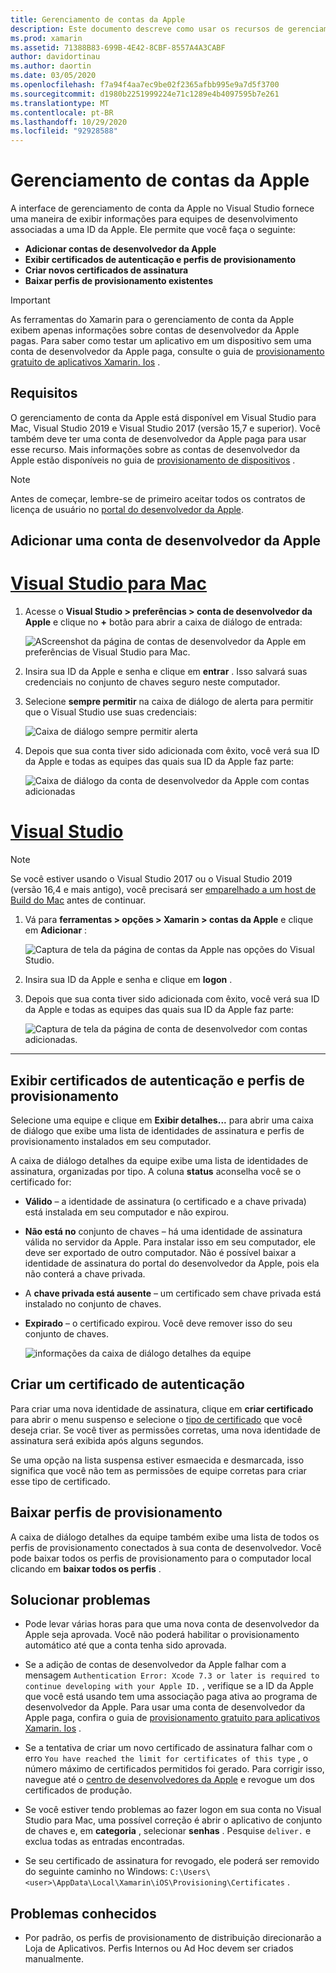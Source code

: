 ```yaml
---
title: Gerenciamento de contas da Apple
description: Este documento descreve como usar os recursos de gerenciamento de conta da Apple no Visual Studio para Mac e no Visual Studio 2019.
ms.prod: xamarin
ms.assetid: 71388B83-699B-4E42-8CBF-8557A4A3CABF
author: davidortinau
ms.author: daortin
ms.date: 03/05/2020
ms.openlocfilehash: f7a94f4aa7ec9be02f2365afbb995e9a7d5f3700
ms.sourcegitcommit: d1980b2251999224e71c1289e4b4097595b7e261
ms.translationtype: MT
ms.contentlocale: pt-BR
ms.lasthandoff: 10/29/2020
ms.locfileid: "92928588"
---
```

# <a name="apple-account-management"></a>Gerenciamento de contas da Apple

A interface de gerenciamento de conta da Apple no Visual Studio fornece uma maneira de exibir informações para equipes de desenvolvimento associadas a uma ID da Apple. Ele permite que você faça o seguinte:

- **Adicionar contas de desenvolvedor da Apple**
- **Exibir certificados de autenticação e perfis de provisionamento**
- **Criar novos certificados de assinatura**
- **Baixar perfis de provisionamento existentes**

> [!IMPORTANT]
> As ferramentas do Xamarin para o gerenciamento de conta da Apple exibem apenas informações sobre contas de desenvolvedor da Apple pagas. Para saber como testar um aplicativo em um dispositivo sem uma conta de desenvolvedor da Apple paga, consulte o guia de [provisionamento gratuito de aplicativos Xamarin. Ios](~/ios/get-started/installation/device-provisioning/free-provisioning.md) .

## <a name="requirements"></a>Requisitos

O gerenciamento de conta da Apple está disponível em Visual Studio para Mac, Visual Studio 2019 e Visual Studio 2017 (versão 15,7 e superior). Você também deve ter uma conta de desenvolvedor da Apple paga para usar esse recurso. Mais informações sobre as contas de desenvolvedor da Apple estão disponíveis no guia de [provisionamento de dispositivos](~/ios/get-started/installation/device-provisioning/index.md) .

> [!NOTE]
> Antes de começar, lembre-se de primeiro aceitar todos os contratos de licença de usuário no [portal do desenvolvedor da Apple](https://developer.apple.com/account/).

## <a name="add-an-apple-developer-account"></a>Adicionar uma conta de desenvolvedor da Apple

# <a name="visual-studio-for-mac"></a>[Visual Studio para Mac](#tab/macos)

1. Acesse o **Visual Studio > preferências > conta de desenvolvedor da Apple** e clique no **+** botão para abrir a caixa de diálogo de entrada:

    ![AScreenshot da página de contas de desenvolvedor da Apple em preferências de Visual Studio para Mac.](apple-account-management-images/add-account-vsm.png)

2. Insira sua ID da Apple e senha e clique em **entrar** . Isso salvará suas credenciais no conjunto de chaves seguro neste computador.

3. Selecione **sempre permitir** na caixa de diálogo de alerta para permitir que o Visual Studio use suas credenciais:

    ![Caixa de diálogo sempre permitir alerta](apple-account-management-images/image4.png)

4. Depois que sua conta tiver sido adicionada com êxito, você verá sua ID da Apple e todas as equipes das quais sua ID da Apple faz parte:

    ![Caixa de diálogo da conta de desenvolvedor da Apple com contas adicionadas](apple-account-management-images/image5.png)

# <a name="visual-studio"></a>[Visual Studio](#tab/windows)

> [!NOTE]
> Se você estiver usando o Visual Studio 2017 ou o Visual Studio 2019 (versão 16,4 e mais antigo), você precisará ser [emparelhado a um host de Build do Mac](~/ios/get-started/installation/windows/connecting-to-mac/index.md) antes de continuar.

1. Vá para **ferramentas > opções > Xamarin > contas da Apple** e clique em **Adicionar** :

    ![Captura de tela da página de contas da Apple nas opções do Visual Studio.](apple-account-management-images/add-account-vsw.png)

2. Insira sua ID da Apple e senha e clique em **logon** .

3. Depois que sua conta tiver sido adicionada com êxito, você verá sua ID da Apple e todas as equipes das quais sua ID da Apple faz parte:

    ![Captura de tela da página de conta de desenvolvedor com contas adicionadas.](apple-account-management-images/accounts-vsw.png)

-----

## <a name="view-signing-certificates-and-provisioning-profiles"></a>Exibir certificados de autenticação e perfis de provisionamento

Selecione uma equipe e clique em **Exibir detalhes...** para abrir uma caixa de diálogo que exibe uma lista de identidades de assinatura e perfis de provisionamento instalados em seu computador.

A caixa de diálogo detalhes da equipe exibe uma lista de identidades de assinatura, organizadas por tipo. A coluna **status** aconselha você se o certificado for:

- **Válido** – a identidade de assinatura (o certificado e a chave privada) está instalada em seu computador e não expirou.

- **Não está no** conjunto de chaves – há uma identidade de assinatura válida no servidor da Apple. Para instalar isso em seu computador, ele deve ser exportado de outro computador. Não é possível baixar a identidade de assinatura do portal do desenvolvedor da Apple, pois ela não conterá a chave privada.

- A **chave privada está ausente** – um certificado sem chave privada está instalado no conjunto de chaves.

- **Expirado** – o certificado expirou. Você deve remover isso do seu conjunto de chaves.

  ![informações da caixa de diálogo detalhes da equipe](apple-account-management-images/image7.png)

## <a name="create-a-signing-certificate"></a>Criar um certificado de autenticação

Para criar uma nova identidade de assinatura, clique em **criar certificado** para abrir o menu suspenso e selecione o [tipo de certificado](https://help.apple.com/xcode/mac/current/#/dev80c6204ec) que você deseja criar. Se você tiver as permissões corretas, uma nova identidade de assinatura será exibida após alguns segundos.

Se uma opção na lista suspensa estiver esmaecida e desmarcada, isso significa que você não tem as permissões de equipe corretas para criar esse tipo de certificado.

## <a name="download-provisioning-profiles"></a>Baixar perfis de provisionamento

A caixa de diálogo detalhes da equipe também exibe uma lista de todos os perfis de provisionamento conectados à sua conta de desenvolvedor. Você pode baixar todos os perfis de provisionamento para o computador local clicando em **baixar todos os perfis** .


## <a name="troubleshoot"></a>Solucionar problemas

- Pode levar várias horas para que uma nova conta de desenvolvedor da Apple seja aprovada. Você não poderá habilitar o provisionamento automático até que a conta tenha sido aprovada.

- Se a adição de contas de desenvolvedor da Apple falhar com a mensagem `Authentication Error: Xcode 7.3 or later is required to continue developing with your Apple ID.` , verifique se a ID da Apple que você está usando tem uma associação paga ativa ao programa de desenvolvedor da Apple. Para usar uma conta de desenvolvedor da Apple paga, confira o guia de [provisionamento gratuito para aplicativos Xamarin. Ios](~/ios/get-started/installation/device-provisioning/free-provisioning.md) .

- Se a tentativa de criar um novo certificado de assinatura falhar com o erro `You have reached the limit for certificates of this type` , o número máximo de certificados permitidos foi gerado. Para corrigir isso, navegue até o [centro de desenvolvedores da Apple](https://developer.apple.com/account/ios/certificate/distribution) e revogue um dos certificados de produção.

- Se você estiver tendo problemas ao fazer logon em sua conta no Visual Studio para Mac, uma possível correção é abrir o aplicativo de conjunto de chaves e, em **categoria** , selecionar **senhas** . Pesquise `deliver.` e exclua todas as entradas encontradas.

- Se seu certificado de assinatura for revogado, ele poderá ser removido do seguinte caminho no Windows: `C:\Users\<user>\AppData\Local\Xamarin\iOS\Provisioning\Certificates` .

## <a name="known-issues"></a>Problemas conhecidos

- Por padrão, os perfis de provisionamento de distribuição direcionarão a Loja de Aplicativos. Perfis Internos ou Ad Hoc devem ser criados manualmente.
